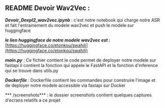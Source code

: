 ## **README Devoir Wav2Vec** :

***Devoir_Deepl2_wav2vec.ipynb*** :
c'est notre notebook qui charge notre ASR et fait l'entrainement du modele wav2vec et push le modele sur huggingface

***le lien huggingface de notre modele wav2vec est :***
[https://huggingface.co/etonkou/swahili](https://huggingface.co/etonkou/swahili)

***main.py*** :
Ce fichier contient le code permet de deployer notre modele sur fastapi
il contient la fonction qui appele le FastAPI et la fonction d'inference qui se trouve dans utils.py

***Dockerfile*** :
Dockerfile contient les commandes pour construire l'image et de deployer notre modele accessible via fastapi sur Docker

*** /screenshots*** :
le dossier screenshots contient quelques captures d'ecrans relatifs a ce projet 